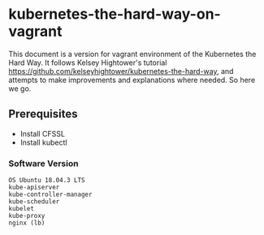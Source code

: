 # kubernetes-the-hard-way-on-vagrant
This document is a version for vagrant environment of the Kubernetes the Hard Way. It follows Kelsey Hightower's tutorial https://github.com/kelseyhightower/kubernetes-the-hard-way, and attempts to make improvements and explanations where needed. So here we go.

## Prerequisites

- Install CFSSL
- Install kubectl

### Software Version
```
OS Ubuntu 18.04.3 LTS
kube-apiserver
kube-controller-manager
kube-scheduler
kubelet
kube-proxy
nginx (lb)
```

